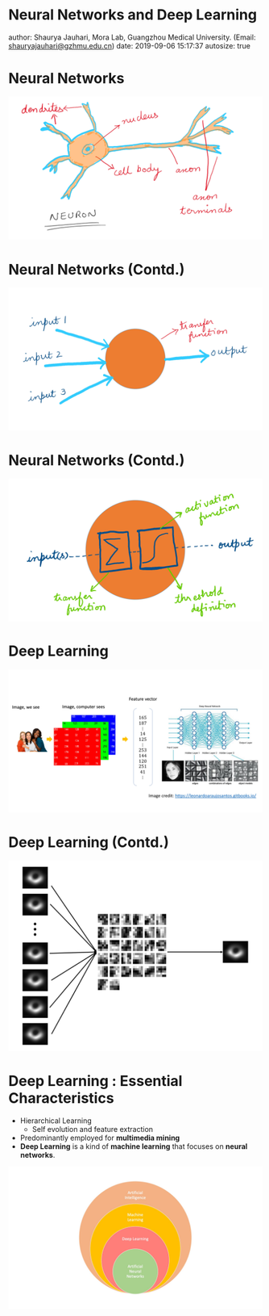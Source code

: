 
Neural Networks and Deep Learning
========================================================
author: Shaurya Jauhari, Mora Lab, Guangzhou Medical University. (Email: shauryajauhari@gzhmu.edu.cn)
date: 2019-09-06 15:17:37
autosize: true

Neural Networks
========================================================

![](./props/Slide1.JPG)

Neural Networks (Contd.)
========================================================

![](./props/Slide2.JPG)

Neural Networks (Contd.)
========================================================

![](./props/Slide3.JPG)

Deep Learning
========================================================

![](./props/Theme_Workflow.jpg)

Deep Learning (Contd.)
========================================================

![](./props/black_hole_elucidation.jpg)

Deep Learning : Essential Characteristics
========================================================

- Hierarchical Learning
    - Self evolution and feature extraction  
- Predominantly employed for **multimedia mining**  
- **Deep Learning** is a kind of **machine learning** that focuses on **neural networks**.

<p float="center">
<img src="./props/Deep_Learning_Hierarchy.jpg" width="700" />
</p>
